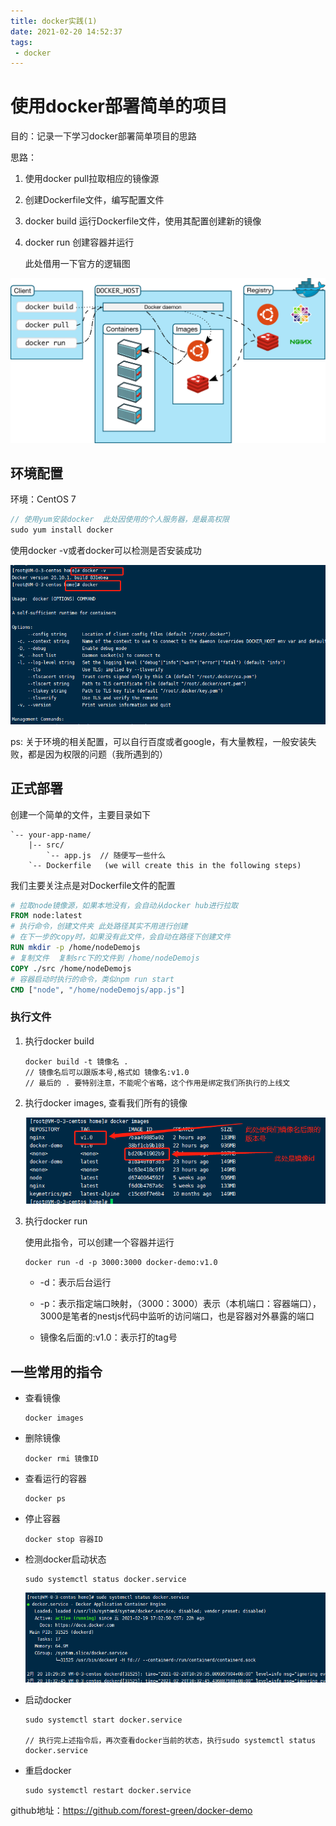```yaml
---
title: docker实践(1)
date: 2021-02-20 14:52:37
tags: 
 - docker
---
```


# 使用docker部署简单的项目

目的：记录一下学习docker部署简单项目的思路

思路：

1. 使用docker pull拉取相应的镜像源

2. 创建Dockerfile文件，编写配置文件

3. docker build 运行Dockerfile文件，使用其配置创建新的镜像

4. docker run 创建容器并运行

   

   此处借用一下官方的逻辑图

![docker逻辑图](./images/architecture.svg)



## 环境配置

环境：CentOS 7

```js
// 使用yum安装docker  此处因使用的个人服务器，是最高权限
sudo yum install docker
```

使用docker -v或者docker可以检测是否安装成功

![检测docker是否安装成功](./images/image01.png)



ps: 关于环境的相关配置，可以自行百度或者google，有大量教程，一般安装失败，都是因为权限的问题（我所遇到的）

## 正式部署

创建一个简单的文件，主要目录如下

```
`-- your-app-name/
    |-- src/
        `-- app.js  // 随便写一些什么
    `-- Dockerfile   (we will create this in the following steps)
```

我们主要关注点是对Dockerfile文件的配置

```dockerfile
# 拉取node镜像源，如果本地没有，会自动从docker hub进行拉取
FROM node:latest
# 执行命令，创建文件夹 此处路径其实不用进行创建
# 在下一步的copy时，如果没有此文件，会自动在路径下创建文件
RUN mkdir -p /home/nodeDemojs
# 复制文件  复制src下的文件到 /home/nodeDemojs
COPY ./src /home/nodeDemojs
# 容器启动时执行的命令，类似npm run start
CMD ["node", "/home/nodeDemojs/app.js"]
```

### 执行文件

1. 执行docker build

   ```shell
   docker build -t 镜像名 .
   // 镜像名后可以跟版本号,格式如 镜像名:v1.0
   // 最后的 . 要特别注意，不能呢个省略，这个作用是绑定我们所执行的上线文
   ```

2. 执行docker images, 查看我们所有的镜像

   ![查看我们当前的镜像](./images/image02.png)

3. 执行docker run

   使用此指令，可以创建一个容器并运行

   ```
   docker run -d -p 3000:3000 docker-demo:v1.0
   ```

   - -d：表示后台运行

   - -p：表示指定端口映射，（3000：3000）表示（本机端口：容器端口），3000是笔者的nestjs代码中监听的访问端口，也是容器对外暴露的端口

   - 镜像名后面的:v1.0：表示打的tag号

## 一些常用的指令

- 查看镜像

  ```
  docker images
  ```

  

- 删除镜像

  ```
  docker rmi 镜像ID
  ```

- 查看运行的容器

  ```
  docker ps
  ```

- 停止容器

  ```
  docker stop 容器ID
  ```

- 检测docker启动状态

  ```
  sudo systemctl status docker.service
  ```

  ![检测docker启动状态](./images/image03.png)

- 启动docker

  ```
  sudo systemctl start docker.service
  
  // 执行完上述指令后，再次查看docker当前的状态，执行sudo systemctl status docker.service
  ```

  

- 重启docker

  ```
  sudo systemctl restart docker.service
  ```



github地址：https://github.com/forest-green/docker-demo